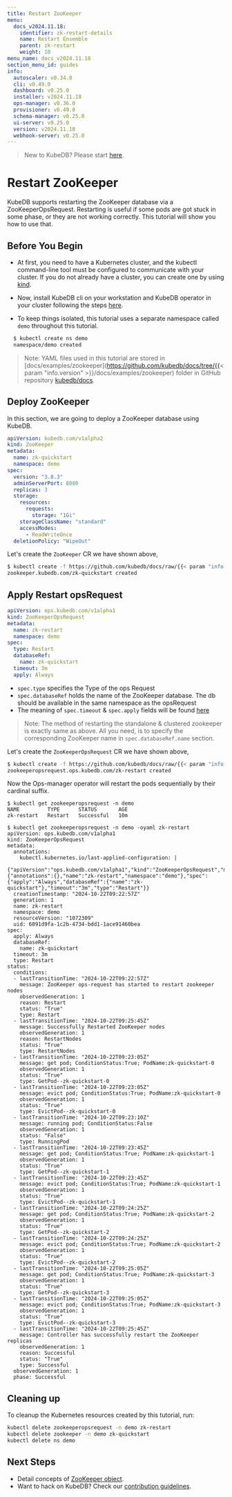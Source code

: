```yaml
---
title: Restart ZooKeeper
menu:
  docs_v2024.11.18:
    identifier: zk-restart-details
    name: Restart Ensemble
    parent: zk-restart
    weight: 10
menu_name: docs_v2024.11.18
section_menu_id: guides
info:
  autoscaler: v0.34.0
  cli: v0.49.0
  dashboard: v0.25.0
  installer: v2024.11.18
  ops-manager: v0.36.0
  provisioner: v0.49.0
  schema-manager: v0.25.0
  ui-server: v0.25.0
  version: v2024.11.18
  webhook-server: v0.25.0
---
```


> New to KubeDB? Please start [here](/docs/v2024.11.18/README).

# Restart ZooKeeper

KubeDB supports restarting the ZooKeeper database via a ZooKeeperOpsRequest. Restarting is useful if some pods are got stuck in some phase, or they are not working correctly. This tutorial will show you how to use that.

## Before You Begin

- At first, you need to have a Kubernetes cluster, and the kubectl command-line tool must be configured to communicate with your cluster. If you do not already have a cluster, you can create one by using [kind](https://kind.sigs.k8s.io/docs/user/quick-start/).

- Now, install KubeDB cli on your workstation and KubeDB operator in your cluster following the steps [here](/docs/v2024.11.18/setup/README).

- To keep things isolated, this tutorial uses a separate namespace called `demo` throughout this tutorial.

```bash
  $ kubectl create ns demo
  namespace/demo created
  ```

> Note: YAML files used in this tutorial are stored in [docs/examples/zookeeper](https://github.com/kubedb/docs/tree/{{< param "info.version" >}}/docs/examples/zookeeper) folder in GitHub repository [kubedb/docs](https://github.com/kubedb/docs).

## Deploy ZooKeeper

In this section, we are going to deploy a ZooKeeper database using KubeDB.

```yaml
apiVersion: kubedb.com/v1alpha2
kind: ZooKeeper
metadata:
  name: zk-quickstart
  namespace: demo
spec:
  version: "3.8.3"
  adminServerPort: 8080
  replicas: 3
  storage:
    resources:
      requests:
        storage: "1Gi"
    storageClassName: "standard"
    accessModes:
      - ReadWriteOnce
  deletionPolicy: "WipeOut"

```

Let's create the `ZooKeeper` CR we have shown above,

```bash
$ kubectl create -f https://github.com/kubedb/docs/raw/{{< param "info.version" >}}/docs/examples/zookeeper/restart/zookeeper.yaml
zookeeper.kubedb.com/zk-quickstart created
```

## Apply Restart opsRequest

```yaml
apiVersion: ops.kubedb.com/v1alpha1
kind: ZooKeeperOpsRequest
metadata:
  name: zk-restart
  namespace: demo
spec:
  type: Restart
  databaseRef:
    name: zk-quickstart
  timeout: 3m
  apply: Always
```

- `spec.type` specifies the Type of the ops Request
- `spec.databaseRef` holds the name of the ZooKeeper database.  The db should be available in the same namespace as the opsRequest
- The meaning of `spec.timeout` & `spec.apply` fields will be found [here](/docs/v2024.11.18/guides/zookeeper/concepts/opsrequest#spectimeout)

> Note: The method of restarting the standalone & clustered zookeeper is exactly same as above. All you need, is to specify the corresponding ZooKeeper name in `spec.databaseRef.name` section.

Let's create the `ZooKeeperOpsRequest` CR we have shown above,

```bash
$ kubectl create -f https://github.com/kubedb/docs/raw/{{< param "info.version" >}}/docs/examples/zookeeper/restart/ops.yaml
zookeeperopsrequest.ops.kubedb.com/zk-restart created
```

Now the Ops-manager operator will restart the pods sequentially by their cardinal suffix.

```shell
$ kubectl get zookeeperopsrequest -n demo
NAME         TYPE      STATUS       AGE
zk-restart   Restart   Successful   10m

$ kubectl get zookeeperopsrequest -n demo -oyaml zk-restart
apiVersion: ops.kubedb.com/v1alpha1
kind: ZooKeeperOpsRequest
metadata:
  annotations:
    kubectl.kubernetes.io/last-applied-configuration: |
      {"apiVersion":"ops.kubedb.com/v1alpha1","kind":"ZooKeeperOpsRequest","metadata":{"annotations":{},"name":"zk-restart","namespace":"demo"},"spec":{"apply":"Always","databaseRef":{"name":"zk-quickstart"},"timeout":"3m","type":"Restart"}}
  creationTimestamp: "2024-10-22T09:22:57Z"
  generation: 1
  name: zk-restart
  namespace: demo
  resourceVersion: "1072309"
  uid: 6091d9fa-1c2b-4734-bdd1-1ace91460bea
spec:
  apply: Always
  databaseRef:
    name: zk-quickstart
  timeout: 3m
  type: Restart
status:
  conditions:
  - lastTransitionTime: "2024-10-22T09:22:57Z"
    message: ZooKeeper ops-request has started to restart zookeeper nodes
    observedGeneration: 1
    reason: Restart
    status: "True"
    type: Restart
  - lastTransitionTime: "2024-10-22T09:25:45Z"
    message: Successfully Restarted ZooKeeper nodes
    observedGeneration: 1
    reason: RestartNodes
    status: "True"
    type: RestartNodes
  - lastTransitionTime: "2024-10-22T09:23:05Z"
    message: get pod; ConditionStatus:True; PodName:zk-quickstart-0
    observedGeneration: 1
    status: "True"
    type: GetPod--zk-quickstart-0
  - lastTransitionTime: "2024-10-22T09:23:05Z"
    message: evict pod; ConditionStatus:True; PodName:zk-quickstart-0
    observedGeneration: 1
    status: "True"
    type: EvictPod--zk-quickstart-0
  - lastTransitionTime: "2024-10-22T09:23:10Z"
    message: running pod; ConditionStatus:False
    observedGeneration: 1
    status: "False"
    type: RunningPod
  - lastTransitionTime: "2024-10-22T09:23:45Z"
    message: get pod; ConditionStatus:True; PodName:zk-quickstart-1
    observedGeneration: 1
    status: "True"
    type: GetPod--zk-quickstart-1
  - lastTransitionTime: "2024-10-22T09:23:45Z"
    message: evict pod; ConditionStatus:True; PodName:zk-quickstart-1
    observedGeneration: 1
    status: "True"
    type: EvictPod--zk-quickstart-1
  - lastTransitionTime: "2024-10-22T09:24:25Z"
    message: get pod; ConditionStatus:True; PodName:zk-quickstart-2
    observedGeneration: 1
    status: "True"
    type: GetPod--zk-quickstart-2
  - lastTransitionTime: "2024-10-22T09:24:25Z"
    message: evict pod; ConditionStatus:True; PodName:zk-quickstart-2
    observedGeneration: 1
    status: "True"
    type: EvictPod--zk-quickstart-2
  - lastTransitionTime: "2024-10-22T09:25:05Z"
    message: get pod; ConditionStatus:True; PodName:zk-quickstart-3
    observedGeneration: 1
    status: "True"
    type: GetPod--zk-quickstart-3
  - lastTransitionTime: "2024-10-22T09:25:05Z"
    message: evict pod; ConditionStatus:True; PodName:zk-quickstart-3
    observedGeneration: 1
    status: "True"
    type: EvictPod--zk-quickstart-3
  - lastTransitionTime: "2024-10-22T09:25:45Z"
    message: Controller has successfully restart the ZooKeeper replicas
    observedGeneration: 1
    reason: Successful
    status: "True"
    type: Successful
  observedGeneration: 1
  phase: Successful

```


## Cleaning up

To cleanup the Kubernetes resources created by this tutorial, run:

```bash
kubectl delete zookeeperopsrequest -n demo zk-restart
kubectl delete zookeeper -n demo zk-quickstart
kubectl delete ns demo
```

## Next Steps

- Detail concepts of [ZooKeeper object](/docs/v2024.11.18/guides/zookeeper/concepts/zookeeper).
- Want to hack on KubeDB? Check our [contribution guidelines](/docs/v2024.11.18/CONTRIBUTING).
